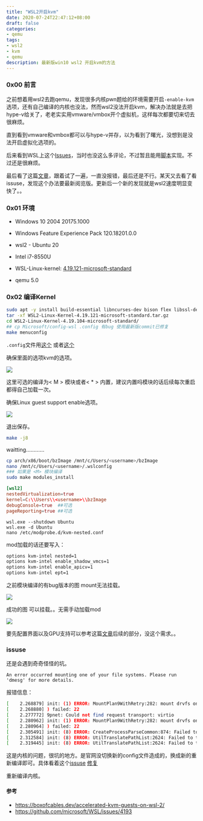 ```yaml
---
title: "WSL2开启kvm"
date: 2020-07-24T22:47:12+08:00
draft: false
categories:
- qemu
tags:
- wsl2
- kvm
- qemu
description: 最新版win10 wsl2 开启kvm的方法
---
```


### 0x00 前言

之前想着用wsl2去跑qemu，发现很多内核pwn题给的环境需要开启`-enable-kvm`选项，还有自己编译的内核也没法，然而wsl2没法开启kvm，解决办法就是去把hype-v给关了，老老实实用vmware/vmbox开个虚拟机，这样每次都要切来切去很麻烦。

直到看到vmware和vmbox都可以与hype-v并存，以为看到了曙光，没想到是没法开启虚拟化选项的。

后来看到WSL上这个[Issues](https://github.com/microsoft/WSL/issues/4193)，当时也没这么多评论，不过暂且能用[脚本](https://gist.github.com/offlinehacker/b1d96515f87a47bd0b0bea574eab5583)实现。不过还是很麻烦。

最后看了这篇[文章](https://boxofcables.dev/accelerated-kvm-guests-on-wsl-2/)，跟着试了一遍，一直没报错，最后还是不行。某天又去看了看issuse，发现这个办法要最新阅览版。更新后一个新的发现就是wsl2速度明显变快了。。

### 0x01 环境

- Windows 10 2004 20175.1000

- Windows Feature Experience Pack 120.18201.0.0
- wsl2 - Ubuntu 20
- Intel  i7-8550U
- WSL-Linux-kernel: [4.19.121-microsoft-standard ](https://github.com/microsoft/WSL2-Linux-Kernel/releases/tag/4.19.121-microsoft-standard)
- qemu 5.0

### 0x02 编译Kernel

``` bash
sudo apt -y install build-essential libncurses-dev bison flex libssl-dev libelf-dev cpu-checker qemu-kvm
tar -xf WSL2-Linux-Kernel-4.19.121-microsoft-standard.tar.gz
cd WSL2-Linux-Kernel-4.19.104-microsoft-standard/
## cp Microsoft/config-wsl .config 有bug 使用最新版commit已修复
make menuconfig
```

`.config`文件用[这个](https://github.com/microsoft/WSL/files/4830946/config.txt) 或者[这个](https://github.com/microhobby/WSL2-Linux-Kernel/blob/5e3fa9a98ea1ac05b397e0acd5bf08ce0e60bd3e/Microsoft/config-wsl) 

确保里面的选项kvm的选项。

![](https://my-md-1253484710.file.myqcloud.com/20200724222001.png)

这里可选的编译为< M > 模块或者< * > 内置，建议内置吗模块的话后续每次重启都得自己加载一次。

确保Linux guest support enable选项。

![](https://my-md-1253484710.file.myqcloud.com/20200724221933.png)

退出保存。

``` bash
make -j8
```

waitting............

```Bash
cp arch/x86/boot/bzImage /mnt/c/Users/<username>/bzImage
nano /mnt/c/Users/<username>/.wslconfig
### 如果是 <M> 模块编译
sudo make modules_install
```

``` Toml
[wsl2]
nestedVirtualization=true
kernel=C:\\Users\\<username>\\bzImage
debugConsole=true  ##可选
pageReporting=true ##可选
```

```
wsl.exe --shutdown Ubuntu
wsl.exe -d Ubuntu
nano /etc/modprobe.d/kvm-nested.conf
```

mod加载的话还要写入：

``` bash
options kvm-intel nested=1
options kvm-intel enable_shadow_vmcs=1
options kvm-intel enable_apicv=1
options kvm-intel ept=1
```

之前模块编译的有bug版本的图 mount无法挂载。

![](https://my-md-1253484710.file.myqcloud.com/20200724214713.png)

成功的图 可以挂载。。无需手动加载mod

![](https://my-md-1253484710.file.myqcloud.com/20200724223913.png)

要先配置界面以及GPU支持可以参考这篇[文章](https://boxofcables.dev/accelerated-kvm-guests-on-wsl-2/)后续的部分，没这个需求。。

### issuse

还是会遇到奇奇怪怪的坑。

`An error occurred mounting one of your file systems. Please run 'dmesg' for more details.`

报错信息：

``` bash
[    2.268879] init: (1) ERROR: MountPlan9WithRetry:282: mount drvfs on /mnt/c (cache=mmap,noatime,msize=262144,trans=virtio,aname=drvfs;path=C:\;uid=0;gid=0;symlinkroot=/mnt/
[    2.268880] ) failed: 22
[    2.277772] 9pnet: Could not find request transport: virtio
[    2.280962] init: (1) ERROR: MountPlan9WithRetry:282: mount drvfs on /mnt/d (cache=mmap,noatime,msize=262144,trans=virtio,aname=drvfs;path=D:\;uid=0;gid=0;symlinkroot=/mnt/
[    2.280964] ) failed: 22
[    2.305491] init: (8) ERROR: CreateProcessParseCommon:874: Failed to translate D:\openSRC\WSL2-Linux-Kernel-4.19.121-microsoft-standard
[    2.312584] init: (8) ERROR: UtilTranslatePathList:2624: Failed to translate D:\Life_Tools\Sys_Tools\cmder\bin
[    2.319445] init: (8) ERROR: UtilTranslatePathList:2624: Failed to translate D:\Life_Tools\Sys_Tools\cmder\vendor\bin
```

这是内核的问题，很坑的地方。是官网没切换新的config文件造成的，换成新的重新编译即可。具体看着这个[issuse](https://github.com/microsoft/WSL/issues/5481)  [修复](https://github.com/microsoft/WSL2-Linux-Kernel/pull/146/commits/5e3fa9a98ea1ac05b397e0acd5bf08ce0e60bd3e)

重新编译内核。



#### 参考

- https://boxofcables.dev/accelerated-kvm-guests-on-wsl-2/
- https://github.com/microsoft/WSL/issues/4193
